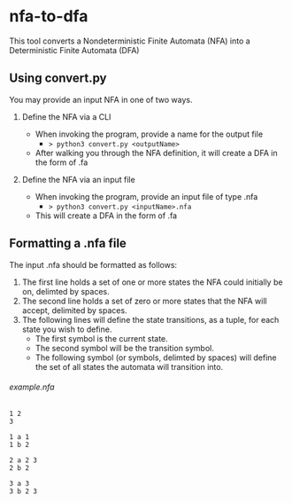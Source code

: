 # nfa-to-dfa

This tool converts a Nondeterministic Finite Automata (NFA) into a Deterministic Finite Automata (DFA)

## Using convert.py
You may provide an input NFA in one of two ways.

1. Define the NFA via a CLI
   - When invoking the program, provide a name for the output file
      - ```> python3 convert.py <outputName>```
   - After walking you through the NFA definition, it will create a DFA in the form of <outputName>.fa

2. Define the NFA via an input file
   - When invoking the program, provide an input file of type .nfa
      - ```> python3 convert.py <inputName>.nfa```
   - This will create a DFA in the form of <inputName>.fa
   
## Formatting a .nfa file

The input .nfa should be formatted as follows:
1. The first line holds a set of one or more states the NFA could initially be on, delimted by spaces.
2. The second line holds a set of zero or more states that the NFA will accept, delimited by spaces.
3. The following lines will define the state transitions, as a tuple, for each state you wish to define.
    - The first symbol is the current state.
    - The second symbol will be the transition symbol.
    - The following symbol (or symbols, delimted by spaces) will define the set of all states the automata will transition into.

###### example.nfa
```
1 2
3

1 a 1
1 b 2

2 a 2 3
2 b 2

3 a 3
3 b 2 3
```
